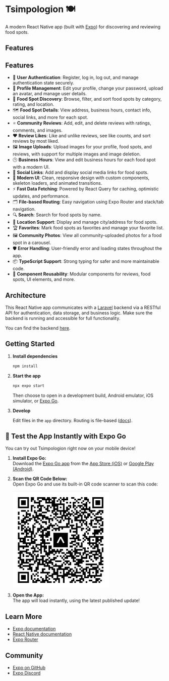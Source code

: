 # Tsimpologion 🍽️

A modern React Native app (built with [Expo](https://expo.dev)) for discovering and reviewing food spots. 

## Features

## Features

- 🔐 **User Authentication**: Register, log in, log out, and manage authentication state securely.
- 👤 **Profile Management**: Edit your profile, change your password, upload an avatar, and manage user details.
- 🍴 **Food Spot Discovery**: Browse, filter, and sort food spots by category, rating, and location.
- 🗺️ **Food Spot Details**: View address, business hours, contact info, social links, and more for each spot.
- ⭐ **Community Reviews**: Add, edit, and delete reviews with ratings, comments, and images.
- ❤️ **Review Likes**: Like and unlike reviews, see like counts, and sort reviews by most liked.
- 🖼️ **Image Uploads**: Upload images for your profile, food spots, and reviews, with support for multiple images and image deletion.
- 🕒 **Business Hours**: View and edit business hours for each food spot with a modern UI.
- 💬 **Social Links**: Add and display social media links for food spots.
- 📱 **Modern UI**: Clean, responsive design with custom components, skeleton loaders, and animated transitions.
- ⚡ **Fast Data Fetching**: Powered by React Query for caching, optimistic updates, and performance.
- 🗂️ **File-based Routing**: Easy navigation using Expo Router and stack/tab navigation.
- 🔍 **Search**: Search for food spots by name.
- 📍 **Location Support**: Display and manage city/address for food spots.
- 🏆 **Favorites**: Mark food spots as favorites and manage your favorite list.
- 🖼️ **Community Photos**: View all community-uploaded photos for a food spot in a carousel.
- 🛡️ **Error Handling**: User-friendly error and loading states throughout the app.
- 📦 **TypeScript Support**: Strong typing for safer and more maintainable code.
- 🧪 **Component Reusability**: Modular components for reviews, food spots, UI elements, and more.

## Architecture

This React Native app communicates with a [Laravel](https://laravel.com/) backend via a RESTful API for authentication, data storage, and business logic. Make sure the backend is running and accessible for full functionality.

You can find the backend [here](https://github.com/Pravinos/tsimpologion-backend).

## Getting Started

1. **Install dependencies**

   ```bash
   npm install
   ```

2. **Start the app**

   ```bash
   npx expo start
   ```

   Then choose to open in a development build, Android emulator, iOS simulator, or [Expo Go](https://expo.dev/go).

3. **Develop**

   Edit files in the `app` directory. Routing is file-based ([docs](https://docs.expo.dev/router/introduction/)).

## 🚀 Test the App Instantly with Expo Go

You can try out Tsimpologion right now on your mobile device!

1. **Install Expo Go:**  
   Download the [Expo Go app](https://expo.dev/client) from the [App Store (iOS)](https://apps.apple.com/app/expo-go/id982107779) or [Google Play (Android)](https://play.google.com/store/apps/details?id=host.exp.exponent).

2. **Scan the QR Code Below:**  
   Open Expo Go and use its built-in QR code scanner to scan this code:

   ![Scan this QR code with Expo Go](src/assets/expo_qr.png)

3. **Open the App:**  
   The app will load instantly, using the latest published update!


## Learn More

- [Expo documentation](https://docs.expo.dev/)
- [React Native documentation](https://reactnative.dev/)
- [Expo Router](https://docs.expo.dev/router/introduction/)

## Community

- [Expo on GitHub](https://github.com/expo/expo)
- [Expo Discord](https://chat.expo.dev)